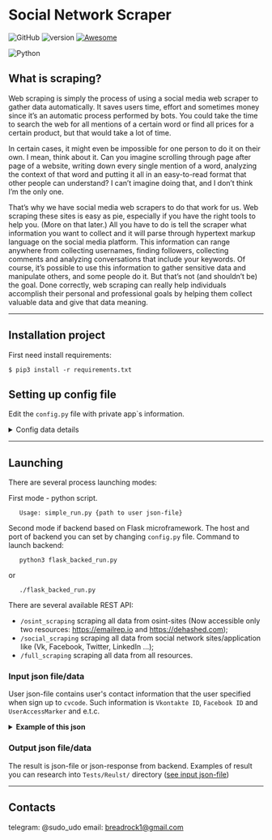 # Social Network Scraper

![GitHub](https://badgen.net/badge/icon/github?icon=github&label)
![version](https://img.shields.io/badge/version-1.1-blue)
[![Awesome](https://awesome.re/badge.svg)](https://awesome.re)

![Python](https://img.shields.io/badge/Python-FFD43B?style=for-the-badge&logo=python&logoColor=darkgreen)

## What is scraping?

Web scraping is simply the process of using a social media web scraper to gather data automatically. It saves users time, effort and sometimes money since it’s an automatic process performed by bots. You could take the time to search the web for all mentions of a certain word or find all prices for a certain product, but that would take a lot of time.

In certain cases, it might even be impossible for one person to do it on their own. I mean, think about it. Can you imagine scrolling through page after page of a website, writing down every single mention of a word, analyzing the context of that word and putting it all in an easy-to-read format that other people can understand? I can’t imagine doing that, and I don’t think I’m the only one.

That’s why we have social media web scrapers to do that work for us. Web scraping these sites is easy as pie, especially if you have the right tools to help you. (More on that later.) All you have to do is tell the scraper what information you want to collect and it will parse through hypertext markup language on the social media platform. This information can range anywhere from collecting usernames, finding followers, collecting comments and analyzing conversations that include your keywords. Of course, it’s possible to use this information to gather sensitive data and manipulate others, and some people do it. But that’s not (and shouldn’t be) the goal. Done correctly, web scraping can really help individuals accomplish their personal and professional goals by helping them collect valuable data and give that data meaning.

***

## Installation project

First need install requirements:
```shell
$ pip3 install -r requirements.txt
```

## Setting up config file
Edit the `config.py` file with private app`s information.

<details><summary>Config data details</summary>

1. Flask backend config data: host-address and port:
```python
HOST = '127.0.0.1'  # host of flask backend
PORT = 7654         # port
```

2. Vkontakte config data:
```python
VK_APP_VERSION=''       # version of vk user application
VK_APP_ID=''            # vk application id
VK_APP_SECRET_KEY=''    # secret key of vk application (see preferences...)
VK_APP_SERVICE_KEY=''   # service key of vk application (see preferences...)
VK_APP_ACCESS_TOKEN=''  # access token of vk application (see preferences...)
```

3. Facebook config data:
```python
FB_APP_VERSION=''       # version of facebook application
FB_APP_ID=''            # facebook application id
FB_CLIENT_MARKER=''     # client marker-token to get access user info
FB_APP_SECRET_KEY=''    # secret key of facebook application (see preferences...)
FB_APP_ACCESS_KEY=''    # access key of facebook application (see preferences...)
```

4. Twitter config data:
```python
TW_CONSUMER_KEY=''          # consumer key (see preferences...)
TW_CONSUMER_SECRET=''       # consumer secret token (see preferences...)
TW_ACCESS_TOKEN_KEY=''      # access token of twitter application (see preferences...)
TW_ACCESS_TOKEN_SECRET=''   # access secret token of twitter application (see preferences...)
```

5. LinkedIn config data:
```python
LI_USERNAME=''  # username to linkedIn account
LI_PASSWORD=''  # password to specified username
```

6. MyMainRu config data:
```python
MM_APP_ID=0             # MyMailRu application id
MM_USERNAME=''          # username to MyMailRu account
MM_PASSWORD=''          # password to specified username
MM_APP_SECRET_KEY=''    # secret key of MyMailRu application (see preferences...)
MM_APP_PRIVATE_KEY=''   # private key of MyMainRu application (see preferences...)
```

7. OSINT sites config data:
```python
EMAILREP_API_KEY=''     # API token to https://emailrep.io
DEHASHED_API_KEY=''     # API token to https://dehashed.com
```

</details>

***

## Launching 

There are several process launching modes: 

First mode - python script.

```shell
   Usage: simple_run.py {path to user json-file}
```

Second mode if backend based on Flask microframework. The host and port of backend you can set by changing `config.py` file. Command to launch backend:
```shell
   python3 flask_backed_run.py
```

or 

```shell
   ./flask_backed_run.py
```

There are several available REST API:
   - `/osint_scraping` scraping all data from osint-sites (Now accessible only two resources: https://emailrep.io and https://dehashed.com); 
   - `/social_scraping` scraping all data from social network sites/application like (Vk, Facebook, Twitter, LinkedIn ...); 
   - `/full_scraping` scraping all data from all resources.

### Input json file/data
User json-file contains user's contact information that the user specified 
when sign up to `cvcode`. Such information is `Vkontakte ID`, `Facebook ID` and 
`UserAccessMarker` and e.t.c.

<details><summary><b>Example of this json</b></summary>

```json
{
    "Vkontakte": {
        "id": "123456789"
    },
    "LinkedIn": {
        "id": "ivan-ivanov-123456789"
    },
    "Twitter": {
        "id": "Ivan123456789"
    },
    "Facebook": {
        "id": "101313123456789",
    "user_access_token": "EAAMTR2pPmqUBACIvzm..."
    },
    "MyMailRu": {
        "id": "ivan.ivanov@bk.ru",
        "session_key": "dec21acb9b62bdaabe6ef89965d58e56"
    },
   "OSINT": {
      "email": "ivan.ivanov@bk.ru"
   }
}
```

</details>

### Output json file/data
The result is json-file or json-response from backend. Examples of result you can research into `Tests/Reulst/` directory ([see input json-file](#Tests/Users/yuliya_chesnokova.json))

***

## Contacts

telegram: @sudo_udo
email: breadrock1@gmail.com
